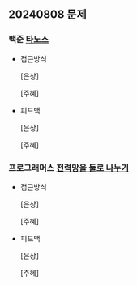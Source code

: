 ## 20240808 문제

### 백준 [타노스](https://www.acmicpc.net/problem/20310)

- 접근방식

  [은상]
  
  [주혜] 
  

- 피드백

  [은상]
  
  [주혜]


### 프로그래머스 [전력망을 둘로 나누기](https://school.programmers.co.kr/learn/courses/30/lessons/86971)

- 접근방식

  [은상]

  [주혜]
  
- 피드백

  [은상]
  
  [주혜]
  
  
